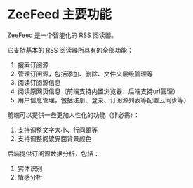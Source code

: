 # ZeeFeed 主要功能

ZeeFeed 是一个智能化的 RSS 阅读器。

它支持基本的 RSS 阅读器所具有的全部功能：
1. 搜索订阅源
2. 管理订阅源，包括添加、删除、文件夹层级管理等
3. 阅读订阅源信息
4. 阅读原网页信息（前端支持内置浏览器、后端支持url管理）
5. 用户信息管理，包括注册、登录、订阅源列表等配置云同步等）

前端可以提供一些更加人性化的功能（非必需）：
1. 支持调整文字大小、行间距等
2. 支持调整阅读界面背景颜色

后端提供订阅源数据分析，包括：
1. 实体识别
2. 情感分析
